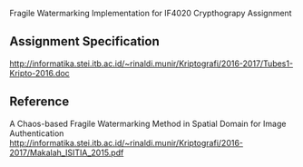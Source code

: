 Fragile Watermarking Implementation for IF4020 Crypthograpy Assignment

## Assignment Specification
http://informatika.stei.itb.ac.id/~rinaldi.munir/Kriptografi/2016-2017/Tubes1-Kripto-2016.doc

## Reference
A Chaos-based Fragile Watermarking Method in Spatial Domain for Image Authentication
http://informatika.stei.itb.ac.id/~rinaldi.munir/Kriptografi/2016-2017/Makalah_ISITIA_2015.pdf